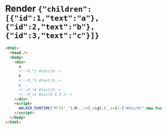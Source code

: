 # Render `{"children":[{"id":1,"text":"a"},{"id":2,"text":"b"},{"id":3,"text":"c"}]}`

```html
<html>
  <head />
  <body>
    <div>
      a
      <!--M_*2 #text/0-->
      b
      <!--M_*3 #text/0-->
      c
      <!--M_*4 #text/0-->
      <!--M_=1 #div/0 4 3 2-->
    </div>
    <script>
      WALKER_RUNTIME("M")("_");M._.r=[_=&gt;(_.e={1:{"#div/0(":new Map(_.a=[[1,_.b={}],[2,_.c={}],[3,_.d={}]])},2:_.b,3:_.c,4:_.d})]
    </script>
  </body>
</html>
```
